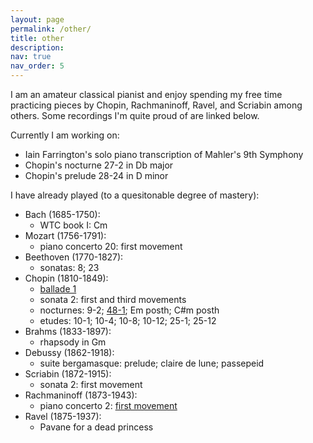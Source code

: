 ```yaml
---
layout: page
permalink: /other/
title: other
description: 
nav: true
nav_order: 5
---
```


I am an amateur classical pianist and enjoy spending my free time practicing pieces by Chopin, Rachmaninoff, Ravel, and Scriabin among others. Some recordings I'm quite proud of are linked below.

Currently I am working on:
- Iain Farrington's solo piano transcription of Mahler's 9th Symphony
- Chopin's nocturne 27-2 in Db major
- Chopin's prelude 28-24 in D minor

I have already played (to a quesitonable degree of mastery):
- Bach (1685-1750): 
    - WTC book I: Cm
- Mozart (1756-1791):
    - piano concerto 20: first movement
- Beethoven (1770-1827):
    - sonatas: 8; 23
- Chopin (1810-1849):
    - [ballade 1](https://youtu.be/0DLgGLZWVc4)
    - sonata 2: first and third movements
    - nocturnes: 9-2; [48-1](https://youtu.be/NNL2VH3pXDE); Em posth; C#m posth
    - etudes: 10-1; 10-4; 10-8; 10-12; 25-1; 25-12
- Brahms (1833-1897): 
    - rhapsody in Gm
- Debussy (1862-1918):
    - suite bergamasque: prelude; claire de lune; passepeid
- Scriabin (1872-1915):
    - sonata 2: first movement
- Rachmaninoff (1873-1943): 
    - piano concerto 2: [first movement](https://youtu.be/T01d41ffO58)
- Ravel (1875-1937): 
    - Pavane for a dead princess


